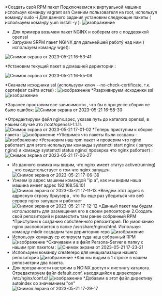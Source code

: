 *Создать свой RPM пакет
Подключаемся к виртуальной машине используя команду vagrant ssh 
Сменим пользователя на root, используя команду sudo -i
Для данного задания установим следующие пакеты ( используем команду yum install -y ): 
![изображение](https://github.com/AlexanderSerg-jun/vm_rpm/assets/85576634/a9fb137e-c960-4acf-af3d-a31922a2089b)

* Для примера возьмем пакет NGINX и соберем его с поддержкой openssl
* Загрузим SRPM пакет NGINX для дальнейшей работý над ним ( используем команду wget):

![Снимок экрана от 2023-05-21 16-53-41](https://github.com/AlexanderSerg-jun/vm_rpm/assets/85576634/8d7c93ce-37df-4c03-8961-fea0418532a4)

*Установим текущий пакет в домашней дериктории :

![Снимок экрана от 2023-05-21 16-55-08](https://github.com/AlexanderSerg-jun/vm_rpm/assets/85576634/f91eaf8c-e2f2-4d37-89e8-3eed86d7736e)

*Скачаем исходники ssl (используем ключ --no-check-certificate, т.к. сертифкат сайта истек) :
![изображение](https://github.com/AlexanderSerg-jun/vm_rpm/assets/85576634/358531b8-cf8b-477f-949d-0482778ca625)
 *Рзархивируем исходники ssl 
![изображение](https://github.com/AlexanderSerg-jun/vm_rpm/assets/85576634/621f9e20-85a2-4d6a-8f66-01f0f9a72f9d)

*Заранее проставим все зависимости , что бы в процессе сборки не было ошибок:
 ![Снимок экрана от 2023-05-21 16-58-30](https://github.com/AlexanderSerg-jun/vm_rpm/assets/85576634/054827d0-0c23-4154-a14c-e5268770d262)

*Отредактируем  файл nginx.spec, указав путь до каталога openssl, в нашем случае это /root/openssl-1.1.1s
![Снимок экрана от 2023-05-21 17-01-02](https://github.com/AlexanderSerg-jun/vm_rpm/assets/85576634/52df8d70-bdc5-4f8f-875c-3e9ff98f0d93)
*Теперь приступим к сборке пакета :
![изображение](https://github.com/AlexanderSerg-jun/vm_rpm/assets/85576634/962bcd1e-c894-452f-bdda-5257ca75fba1)
*Убедимся что пакеты были созданы :
![изображение](https://github.com/AlexanderSerg-jun/vm_rpm/assets/85576634/22010e0d-110a-4fa0-bb2e-ca9efaeff192)
*Установим наш rpm  пакет и проверим что nginx работает( для этого используем команды systemctl start nginx ( запуск nginx) и команду systemctl status nginx( проверка что nginx работает)  :
![Снимок экрана от 2023-05-21 17-06-27](https://github.com/AlexanderSerg-jun/vm_rpm/assets/85576634/13799171-fe7a-4f24-a7ff-17038f514ed7)
* Из данного снимка мы видим, что  nginx имеет статус active(running) , что свидетельствует о том что nginx запущен.
![Снимок экрана от 2023-05-21 17-06-39](https://github.com/AlexanderSerg-jun/vm_rpm/assets/85576634/401306e7-e56d-4c0d-8a77-3a94231eff19)
* Узнаем ip адрес машины командой "ip a", как мы видим наша машина имеет адрес 192.168.56.101
![Снимок экрана от 2023-05-21 17-11-13](https://github.com/AlexanderSerg-jun/vm_rpm/assets/85576634/fc470200-2d4f-4031-8365-90588b74e2ca)
*Введем этот адрес в адресную строку браузера , что бы еще раз убедиться что веб сервер nginx запущен и работает 
![Снимок экрана от 2023-05-21 17-12-12](https://github.com/AlexanderSerg-jun/vm_rpm/assets/85576634/99ef5455-d3ed-4425-9369-ba2a81c33a02)
*Данный пакет мы будем использовать для размещения его в своем репозитории
2.Создать свой репозиторий и разместить там ранее собранный RPM
*Приступим к созданию собственного репозитория. По умолчанию nginx распологается в папке  /usr/share/nginx/html. Используя команду mkdir создадим там дерикторию repo
![изображение](https://github.com/AlexanderSerg-jun/vm_rpm/assets/85576634/0e04ffe4-173d-4898-b0de-c997392ad18b)
* Используя команду cp копируем туда наш собранный RPM
![изображение](https://github.com/AlexanderSerg-jun/vm_rpm/assets/85576634/644a10bf-b8d7-43ae-b469-65a6de0059ac)
*Скачиваем и в файл Persona-Server в папку с нашим rpm пакетом :
![Снимок экрана от 2023-05-21 17-23-21](https://github.com/AlexanderSerg-jun/vm_rpm/assets/85576634/5653e630-8bfa-46dc-9f6a-262e8277ee07)
* Используем команду createrepo для инициализации нашего репозитория
![изображение](https://github.com/AlexanderSerg-jun/vm_rpm/assets/85576634/f0ece012-a33d-4974-8f38-6314f64a4f16)
*Как мы видим в 1 строке в нашем репозиотрии два пакета.
* Для прозрачности настроим в NGINX доступ к листингу каталога. Отредактируем файл default.conf, находящийся в директории /etc/nginx/conf.d/
![изображение](https://github.com/AlexanderSerg-jun/vm_rpm/assets/85576634/77cd4ce6-8db5-4de8-b862-5d265a79214f)
*Добавим в этот файл директиву autoindex со значемнием "on"
![Снимок экрана от 2023-05-21 17-29-17](https://github.com/AlexanderSerg-jun/vm_rpm/assets/85576634/6173b973-56a6-4e0b-bdc3-87b45236db2a)







